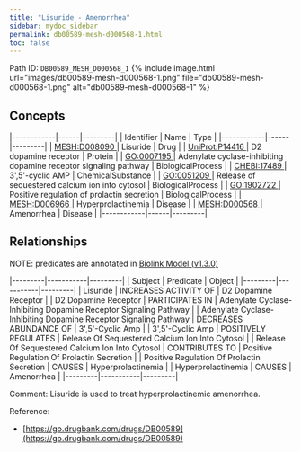 ```yaml
---
title: "Lisuride - Amenorrhea"
sidebar: mydoc_sidebar
permalink: db00589-mesh-d000568-1.html
toc: false 
---
```



Path ID: `DB00589_MESH_D000568_1`
{% include image.html url="images/db00589-mesh-d000568-1.png" file="db00589-mesh-d000568-1.png" alt="db00589-mesh-d000568-1" %}

## Concepts

|------------|------|---------|
| Identifier | Name | Type    |
|------------|------|---------|
| <a href="https://identifiers.org/MESH:D008090">MESH:D008090 </a> | Lisuride | Drug |
| <a href="https://identifiers.org/UniProt:P14416">UniProt:P14416 </a> | D2 dopamine receptor | Protein |
| <a href="https://identifiers.org/GO:0007195">GO:0007195 </a> | Adenylate cyclase-inhibiting dopamine receptor signaling pathway | BiologicalProcess |
| <a href="https://identifiers.org/CHEBI:17489">CHEBI:17489 </a> | 3',5'-cyclic AMP | ChemicalSubstance |
| <a href="https://identifiers.org/GO:0051209">GO:0051209 </a> | Release of sequestered calcium ion into cytosol | BiologicalProcess |
| <a href="https://identifiers.org/GO:1902722">GO:1902722 </a> | Positive regulation of prolactin secretion | BiologicalProcess |
| <a href="https://identifiers.org/MESH:D006966">MESH:D006966 </a> | Hyperprolactinemia | Disease |
| <a href="https://identifiers.org/MESH:D000568">MESH:D000568 </a> | Amenorrhea | Disease |
|------------|------|---------|

## Relationships


NOTE: predicates are annotated in <a href="https://github.com/biolink/biolink-model/releases/tag/v1.3.0">Biolink Model (v1.3.0)</a>

|---------|-----------|---------|
| Subject | Predicate | Object  |
|---------|-----------|---------|
| Lisuride | INCREASES ACTIVITY OF | D2 Dopamine Receptor |
| D2 Dopamine Receptor | PARTICIPATES IN | Adenylate Cyclase-Inhibiting Dopamine Receptor Signaling Pathway |
| Adenylate Cyclase-Inhibiting Dopamine Receptor Signaling Pathway | DECREASES ABUNDANCE OF | 3',5'-Cyclic Amp |
| 3',5'-Cyclic Amp | POSITIVELY REGULATES | Release Of Sequestered Calcium Ion Into Cytosol |
| Release Of Sequestered Calcium Ion Into Cytosol | CONTRIBUTES TO | Positive Regulation Of Prolactin Secretion |
| Positive Regulation Of Prolactin Secretion | CAUSES | Hyperprolactinemia |
| Hyperprolactinemia | CAUSES | Amenorrhea |
|---------|-----------|---------|

Comment: Lisuride is used to treat hyperprolactinemic amenorrhea.

Reference: 
  - [https://go.drugbank.com/drugs/DB00589](https://go.drugbank.com/drugs/DB00589)
